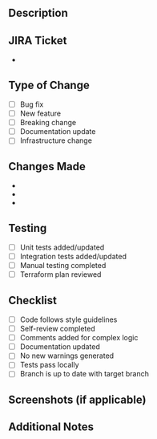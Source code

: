 ## Description
<!-- Brief description of what this PR does -->

## JIRA Ticket
<!-- Link to JIRA ticket -->
-

## Type of Change
<!-- Mark with 'x' -->
- [ ] Bug fix
- [ ] New feature
- [ ] Breaking change
- [ ] Documentation update
- [ ] Infrastructure change

## Changes Made
<!-- List the main changes -->
-
-
-

## Testing
<!-- How was this tested? -->
- [ ] Unit tests added/updated
- [ ] Integration tests added/updated
- [ ] Manual testing completed
- [ ] Terraform plan reviewed

## Checklist
<!-- Mark completed items with 'x' -->
- [ ] Code follows style guidelines
- [ ] Self-review completed
- [ ] Comments added for complex logic
- [ ] Documentation updated
- [ ] No new warnings generated
- [ ] Tests pass locally
- [ ] Branch is up to date with target branch

## Screenshots (if applicable)
<!-- Add screenshots here -->

## Additional Notes
<!-- Any additional information -->
